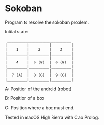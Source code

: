 # Sokoban

Program to resolve the sokoban problem.

Initial state:

	 _____________________________
	|         |         |         |
	|    1    |    2    |    3    |
	|_________|_________|_________|
	|         |         |         |
	|    4    |  5 (B)  |  6 (B)  |
	|_________|_________|_________|
	|         |         |         |
	|  7 (A)  |  8 (G)  |  9 (G)  |
	|_________|_________|_________|

A: Position of the android (robot)

B: Position of a box

G: Position where a box must end.


Tested in macOS High Sierra with Ciao Prolog.
